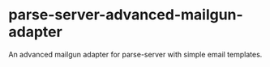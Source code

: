 # parse-server-advanced-mailgun-adapter
An advanced mailgun adapter for parse-server with simple email templates.

